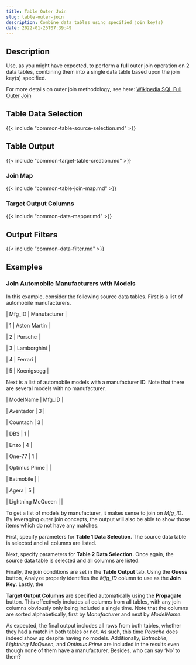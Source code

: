```yaml
---
title: Table Outer Join
slug: table-outer-join
description: Combine data tables using specified join key(s)
date: 2022-01-25T07:39:49
---
```



## Description


Use, as you might have expected, to perform a **full** outer join operation on 2 data tables, combining them into a single data table based upon the join key(s) specified.


For more details on outer join methodology, see here: [Wikipedia SQL Full Outer Join](http://en.wikipedia.org/wiki/Join_%28SQL%29#Full_outer_join)



## Table Data Selection




{{< include "common-table-source-selection.md" >}}


## Table Output





{{< include "common-target-table-creation.md" >}}


### Join Map

{{< include "common-table-join-map.md" >}}

### Target Output Columns


{{< include "common-data-mapper.md" >}}


## Output Filters


{{< include "common-data-filter.md" >}}



## Examples


### Join Automobile Manufacturers with Models


In this example, consider the following source data tables. First is a list of automobile manufacturers.




| Mfg_ID | Manufacturer |

| 1 | Aston Martin |

| 2 | Porsche |

| 3 | Lamborghini |

| 4 | Ferrari |

| 5 | Koenigsegg |

Next is a list of automobile models with a manufacturer ID. Note that there are several models with no manufacturer.




| ModelName | Mfg_ID |

| Aventador | 3 |

| Countach | 3 |

| DBS | 1 |

| Enzo | 4 |

| One-77 | 1 |

| Optimus Prime |  |

| Batmobile |  |

| Agera | 5 |

| Lightning McQueen |  |

To get a list of models by manufacturer, it makes sense to join on *Mfg_ID*. By leveraging outer join concepts, the output will also be able to show those items which do not have any matches.



First, specify parameters for **Table 1 Data Selection**. The source data table is selected and all columns are listed.



Next, specify parameters for **Table 2 Data Selection.** Once again, the source data table is selected and all columns are listed.



Finally, the join conditions are set in the **Table Output** tab. Using the **Guess** button, Analyze properly identifies the *Mfg_ID* column to use as the **Join Key**. Lastly, the 


**Target Output Columns** are specified automatically using the **Propagate** button. This effectively includes all columns from all tables, with any join columns obviously only being included a single time. Note that the columns are sorted alphabetically, first by *Manufacturer* and next by *ModelName*.



As expected, the final output includes all rows from both tables, whether they had a match in both tables or not. As such, this time *Porsche* does indeed show up despite having no models. Additionally, *Batmobile*, *Lightning McQueen*, and *Optimus Prime* are included in the results even though none of them have a manufacturer. Besides, who can say ‘No’ to them?
